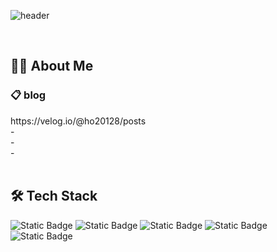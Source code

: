![header](https://capsule-render.vercel.app/api?type=cylinder&text=iOS`Developer&color=gradient)

<br/>

<h2>🧑‍💻 About Me</h2>
<h3> 📋 blog </h3> https://velog.io/@ho20128/posts</div>
<div> - </div>
<div> - </div>
<div> - </div>

<br/>

<h2>🛠️ Tech Stack</h2>
   
![Static Badge](https://img.shields.io/badge/Swift-orange)
![Static Badge](https://img.shields.io/badge/UIkit-black)
![Static Badge](https://img.shields.io/badge/CoreData-green)
![Static Badge](https://img.shields.io/badge/Firebase-red)
![Static Badge](https://img.shields.io/badge/Git%26Github-gray)

<br/>
<br/>


